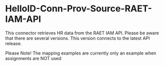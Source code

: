 # HelloID-Conn-Prov-Source-RAET-IAM-API

This connector retrieves HR data from the RAET IAM API. Please be aware that there are several versions. This version connects to the latest API release.


Please Note! The mapping examples are currently only an example when assignments are NOT used